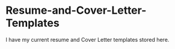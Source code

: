 # Resume-and-Cover-Letter-Templates

I have my current resume and Cover Letter templates stored here.

